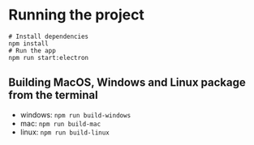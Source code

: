 # Running the project
```
# Install dependencies
npm install
# Run the app
npm run start:electron
```

## Building MacOS, Windows and Linux package from the terminal

- windows: `npm run build-windows`
- mac: `npm run build-mac`
- linux: `npm run build-linux`